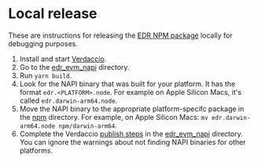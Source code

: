 # Local release

These are instructions for releasing the [EDR NPM package](../../crates/edr_evm_napi/package.json) locally for debugging purposes.

1. Install and start [Verdaccio](./02_verdaccio.md).
2. Go to the [edr_evm_napi](../../crates/edr_evm_napi/) directory.
3. Run `yarn build`.
4. Look for the NAPI binary that was built for your platform. It has the format `edr.<PLATFORM>.node`. For example on Apple Silicon Macs, it's called `edr.darwin-arm64.node`.
5. Move the NAPI binary to the appropriate platform-specifc package in the [npm](../../crates/edr_evm_napi/npm) directory. For example, on Apple Silicon Macs: `mv edr.darwin-arm64.node npm/darwin-arm64`.
6. Complete the Verdaccio [publish steps](./02_verdaccio.md#usage) in the [edr_evm_napi](../../crates/edr_evm_napi/) directory. You can ignore the warnings about not finding NAPI binaries for other platforms.
